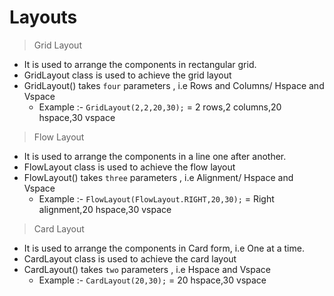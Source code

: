 # Layouts

>Grid Layout

- It is used to arrange the components in rectangular grid.
- GridLayout class is used to achieve the grid layout
- GridLayout() takes `four` parameters , i.e Rows and Columns/ Hspace and Vspace
	- Example :- `GridLayout(2,2,20,30);` = 2 rows,2 columns,20 hspace,30 vspace

>Flow Layout

- It is used to arrange the components in a line one after another.
- FlowLayout class is used to achieve the flow layout
- FlowLayout() takes `three` parameters , i.e Alignment/ Hspace and Vspace
	- Example :- `FlowLayout(FlowLayout.RIGHT,20,30);` = Right alignment,20 hspace,30 vspace

>Card Layout

- It is used to arrange the components in Card form, i.e One at a time.
- CardLayout class is used to achieve the card layout
- CardLayout() takes `two` parameters , i.e Hspace and Vspace
	- Example :- `CardLayout(20,30);` = 20 hspace,30 vspace
